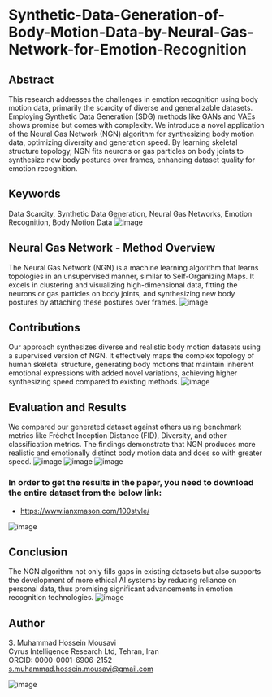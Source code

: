# Synthetic-Data-Generation-of-Body-Motion-Data-by-Neural-Gas-Network-for-Emotion-Recognition

## Abstract
This research addresses the challenges in emotion recognition using body motion data, primarily the scarcity of diverse and generalizable datasets. Employing Synthetic Data Generation (SDG) methods like GANs and VAEs shows promise but comes with complexity. We introduce a novel application of the Neural Gas Network (NGN) algorithm for synthesizing body motion data, optimizing diversity and generation speed. By learning skeletal structure topology, NGN fits neurons or gas particles on body joints to synthesize new body postures over frames, enhancing dataset quality for emotion recognition.

## Keywords
Data Scarcity, Synthetic Data Generation, Neural Gas Networks, Emotion Recognition, Body Motion Data
![image](https://github.com/user-attachments/assets/520b62a4-2324-4035-87ac-2bbc4be95449)

## Neural Gas Network - Method Overview
The Neural Gas Network (NGN) is a machine learning algorithm that learns topologies in an unsupervised manner, similar to Self-Organizing Maps. It excels in clustering and visualizing high-dimensional data, fitting the neurons or gas particles on body joints, and synthesizing new body postures by attaching these postures over frames.
![image](https://github.com/user-attachments/assets/71d968e3-f47a-4867-9e1e-28c30c05c78e)

## Contributions
Our approach synthesizes diverse and realistic body motion datasets using a supervised version of NGN. It effectively maps the complex topology of human skeletal structure, generating body motions that maintain inherent emotional expressions with added novel variations, achieving higher synthesizing speed compared to existing methods.
![image](https://github.com/user-attachments/assets/235ce023-86c0-4818-ac42-9f2ce9913847)

## Evaluation and Results
We compared our generated dataset against others using benchmark metrics like Fréchet Inception Distance (FID), Diversity, and other classification metrics. The findings demonstrate that NGN produces more realistic and emotionally distinct body motion data and does so with greater speed.
![image](https://github.com/user-attachments/assets/dc17231f-7679-426d-8892-e75b3c8adca4)
![image](https://github.com/user-attachments/assets/f4420a64-6a51-4081-b06b-212621e6bff0)
![image](https://github.com/user-attachments/assets/0129d076-47ce-4f9b-955b-4b691a84fb2e)

### In order to get the results in the paper, you need to download the entire dataset from the below link:
- https://www.ianxmason.com/100style/

![image](https://github.com/user-attachments/assets/19b0698f-ce4d-4462-ac99-6f94bdb0b90b)


## Conclusion
The NGN algorithm not only fills gaps in existing datasets but also supports the development of more ethical AI systems by reducing reliance on personal data, thus promising significant advancements in emotion recognition technologies.
![image](https://github.com/user-attachments/assets/5307b5c4-905a-4ca7-9caf-e52347e1454c)

## Author
S. Muhammad Hossein Mousavi  
Cyrus Intelligence Research Ltd, Tehran, Iran  
ORCID: 0000-0001-6906-2152  
s.muhammad.hossein.mousavi@gmail.com

![image](https://github.com/user-attachments/assets/ace75e73-60b7-4985-9927-0e0121df4d54)

